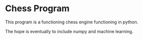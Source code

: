 # Chess Program
This program is a functioning chess engine functioning in python.

The hope is eventually to include numpy and machine learning.